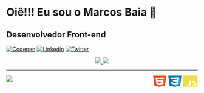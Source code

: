 # Oiê!!! Eu sou o Marcos Baia 🖖
## Desenvolvedor Front-end



[![Codepen](https://img.shields.io/badge/Codepen-000000?style=for-the-badge&logo=codepen&logoColor=white)](https://codepen.io/marcos-baia)
[![Linkedin](https://img.shields.io/badge/LinkedIn-0077B5?style=for-the-badge&logo=linkedin&logoColor=white)](https://www.linkedin.com/in/marcos-baia/)
[![Twitter](https://img.shields.io/badge/Twitter-1DA1F2?style=for-the-badge&logo=twitter&logoColor=white)](https://twitter.com/cs_marcosbaia)

<!-- GitHub Stats - históricos dados e em tempo real de se desempenho-->
<div align="center">
  <a href="https://github.com/marcos-baia">
  <img height="150em" src="https://github-readme-stats.vercel.app/api?username=marcos-baia&show_icons=true&theme=dark&include_all_commits=true&count_private=true&title_color=3382ed&text_color=ffffff&icon_color=3382ed&bg_color=171717&hide_border=true"/>
  <img height="150em"src="https://github-readme-stats.vercel.app/api/top-langs/?username=marcos-baia&layout=compact&title_color=3382ed&text_color=ffffff&icon_color=3382ed&bg_color=171717&locale=en&custom_title=Tech%20%Stack&hide_border=true"/></a>
</div>

---
<!-- Icones das Tecnologias-->
  <a href="https://github.com/marcos-baia?tab=followers" target="_blank" rel="noreferrer"><img
src="https://img.shields.io/github/followers/marcos-baia?logo=github&style=for-the-badge&color=3382ed&labelColor=171717"/></a>
  <img align="right" alt="Baia-Js" height="30" width="40" src="https://raw.githubusercontent.com/devicons/devicon/master/icons/javascript/javascript-plain.svg">
  <img align="right" alt="Baia-CSS" height="30" width="40" src="https://raw.githubusercontent.com/devicons/devicon/master/icons/css3/css3-original.svg">
  <img align="right" alt="Baia-HTML" height="30" width="40" src="https://raw.githubusercontent.com/devicons/devicon/master/icons/html5/html5-original.svg">  
